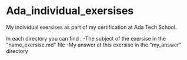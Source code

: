 # Ada_individual_exersises

My individual exersises as part of my certification at Ada Tech School.

In each directory you can find :
    -The subject of the exersise in the "name_exersise.md" file
    -My answer at this exersise in the "my_answer" directory
